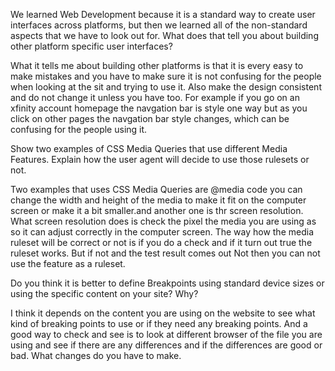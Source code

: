 We learned Web Development because it is a standard way to create user interfaces across platforms, but then we learned all of the non-standard aspects that we have to look out for. What does that tell you about building other platform specific user interfaces?

What it tells me about building other platforms is that it is every easy to make mistakes and you have to make sure it is not confusing for the people when looking at the sit and trying to use it. Also make the design consistent and do not change it unless you have too. For example if you go on an xfinity account homepage the navgation bar is style one way but as you click on other pages the navgation bar style changes, which can be confusing for the people using it.

Show two examples of CSS Media Queries that use different Media Features. Explain how the user agent will decide to use those rulesets or not.


Two examples that uses CSS Media Queries are @media code you can change the width and height of the media to make it fit on the computer screen or make it a bit smaller.and another one is thr screen resolution. What screen resolution does is check the pixel the media you are using as so it can adjust correctly in the computer screen. The way how the media ruleset will be correct or not is if you do a check and if it turn out true the ruleset works. But if not and the test result comes out Not then you can not use the feature as a ruleset.

Do you think it is better to define Breakpoints using standard device sizes or using the specific content on your site? Why?

I think it depends on the content you are using on the website to see what kind of breaking points to use or if they need any breaking points. And a good way to check and see is to look at different browser of the file you are using and see if there are any differences and if the differences are good or bad. What changes do you have to make.
